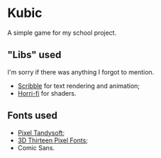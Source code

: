 # Kubic

A simple game for my school project.

## "Libs" used

I'm sorry if there was anything I forgot to mention.

- [Scribble](https://github.com/JujuAdams/scribble) for text rendering and animation;
- [Horri-fi](https://github.com/Gizmo199/horri-fi) for shaders.

## Fonts used

- [Pixel Tandysoft](https://www.dafont.com/pixel-tandysoft.font);
- [3D Thirteen Pixel Fonts](https://www.dafont.com/3d-thirteen-pixel-fonts.font);
- Comic Sans.
